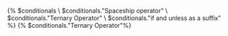 {% $conditionals \ $conditionals."Spaceship operator" \ $conditionals."Ternary Operator" \ $conditionals."if and unless as a suffix" %}
{% $conditionals."Ternary Operator"%}